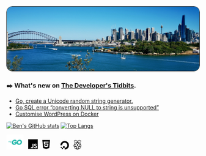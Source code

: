 <img src="https://raw.githubusercontent.com/bengarrett/bengarrett/main/1500x500.jpeg" alt="Sydney, Australia" style="border-radius:15px;border:1px solid black" />

### ✒️ What's new on [The Developer's Tidbits][tdt].

<!-- BLOG-POST-LIST:START -->
- [Go, create a Unicode random string generator.](http://devtidbits.com/2020/08/10/go-create-a-unicode-random-string-generator/)
- [Go SQL error “converting NULL to string is unsupported”](http://devtidbits.com/2020/08/03/go-sql-error-converting-null-to-string-is-unsupported/)
- [Customise WordPress on Docker](http://devtidbits.com/2019/11/02/customise-wordpress-on-docker/)
<!-- BLOG-POST-LIST:END -->

[![Ben's GitHub stats](https://github-readme-stats.vercel.app/api?username=bengarrett&count_private=true&show_icons=true&layout=compact&hide_title=true)](https://github.com/anuraghazra/github-readme-stats) [![Top Langs](https://github-readme-stats.vercel.app/api/top-langs/?username=bengarrett&layout=compact)](https://github.com/anuraghazra/github-readme-stats)

[<img alt="Go logo" titme="Go is my language of choice" width="45px" src="https://raw.githubusercontent.com/bengarrett/bengarrett/master/svg/Go-Logo_Aqua.svg" />][go] &nbsp;
[<img alt="JS logo" titme="I develope in native JS" width="25px" src="https://raw.githubusercontent.com/bengarrett/bengarrett/master/svg/js.svg" />][js] &nbsp;
[<img alt="HTML5 logo" titme="Often maligned but critical HTML5" width="20px" src="https://raw.githubusercontent.com/bengarrett/bengarrett/master/svg/html5.svg" />][html] &nbsp; &nbsp; &nbsp;
[<img alt="Digital Ocean logo" title="I host with Digital Ocean" width="23px" src="https://raw.githubusercontent.com/bengarrett/bengarrett/master/svg/digital-ocean.svg" />][digitalocean] &nbsp;
[<img alt="Raspberry Pi logo" titme="I blog about the Raspberry Pi" width="20px" src="https://raw.githubusercontent.com/bengarrett/bengarrett/master/svg/raspberry-pi.svg" />][raspberry-pi]

[digitalocean]: https://m.do.co/c/a9270bdb9e74
[raspberry-pi]: https://www.raspberrypi.org
[tdt]: https://devtidbits.com
[go]: https://go.dev/
[html]: https://developer.mozilla.org/en-US/docs/Web/html
[js]: https://developer.mozilla.org/en-US/docs/Web/javascript
